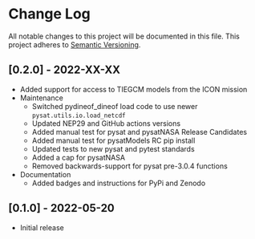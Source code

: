 Change Log
==========
All notable changes to this project will be documented in this file.
This project adheres to [Semantic Versioning](https://semver.org/).

[0.2.0] - 2022-XX-XX
--------------------
* Added support for access to TIEGCM models from the ICON mission
* Maintenance
  * Switched pydineof_dineof load code to use newer `pysat.utils.io.load_netcdf`
  * Updated NEP29 and GitHub actions versions
  * Added manual test for pysat and pysatNASA Release Candidates
  * Added manual test for pysatModels RC pip install
  * Updated tests to new pysat and pytest standards
  * Added a cap for pysatNASA
  * Removed backwards-support for pysat pre-3.0.4 functions
* Documentation
  * Added badges and instructions for PyPi and Zenodo

[0.1.0] - 2022-05-20
--------------------
* Initial release
